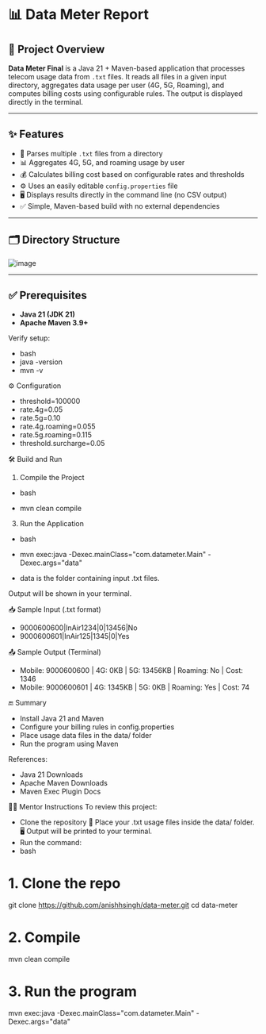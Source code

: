 # 📊 Data Meter Report

## 📘 Project Overview

**Data Meter Final** is a Java 21 + Maven-based application that processes telecom usage data from `.txt` files. It reads all files in a given input directory, aggregates data usage per user (4G, 5G, Roaming), and computes billing costs using configurable rules. The output is displayed directly in the terminal.

---

## ✨ Features

- 📂 Parses multiple `.txt` files from a directory
- 📊 Aggregates 4G, 5G, and roaming usage by user
- 💰 Calculates billing cost based on configurable rates and thresholds
- ⚙️ Uses an easily editable `config.properties` file
- 🖥️ Displays results directly in the command line (no CSV output)
- ✅ Simple, Maven-based build with no external dependencies

---

## 🗂️ Directory Structure

![image](https://github.com/user-attachments/assets/cb3b3a8b-ecc3-4610-9f3a-e83aa172e107)


---

## ✅ Prerequisites

- **Java 21 (JDK 21)**
- **Apache Maven 3.9+**

Verify setup:

- bash
- java -version
- mvn -v

⚙️ Configuration
- threshold=100000
- rate.4g=0.05
- rate.5g=0.10
- rate.4g.roaming=0.055
- rate.5g.roaming=0.115
- threshold.surcharge=0.05


🛠️ Build and Run
1. Compile the Project
- bash

- mvn clean compile

3. Run the Application
- bash

- mvn exec:java -Dexec.mainClass="com.datameter.Main" -Dexec.args="data"
- data is the folder containing input .txt files.

Output will be shown in your terminal.

📥 Sample Input (.txt format)

- 9000600600|InAir1234|0|13456|No
- 9000600601|InAir125|1345|0|Yes

📤 Sample Output (Terminal)

- Mobile: 9000600600 | 4G: 0KB | 5G: 13456KB | Roaming: No | Cost: 1346
- Mobile: 9000600601 | 4G: 1345KB | 5G: 0KB | Roaming: Yes | Cost: 74

🔚 Summary

- Install Java 21 and Maven
- Configure your billing rules in config.properties
- Place usage data files in the data/ folder
- Run the program using Maven

References:

- Java 21 Downloads
- Apache Maven Downloads
- Maven Exec Plugin Docs


👨‍🏫 Mentor Instructions
To review this project:

-  Clone the repository
📂 Place your .txt usage files inside the data/ folder.
🖥️ Output will be printed to your terminal.
- Run the command:
- bash

# 1. Clone the repo
git clone https://github.com/anishhsingh/data-meter.git
cd data-meter

# 2. Compile
mvn clean compile

# 3. Run the program
mvn exec:java -Dexec.mainClass="com.datameter.Main" -Dexec.args="data"

